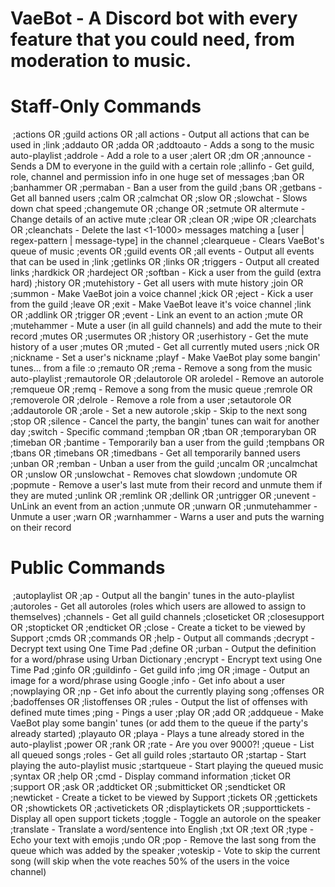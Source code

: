 # VaeBot - A Discord bot with every feature that you could need, from moderation to music.

# Staff-Only Commands
​
;actions OR ;guild actions OR ;all actions - Output all actions that can be used in ;link
;addauto OR ;adda OR ;addtoauto - Adds a song to the music auto-playlist
;addrole - Add a role to a user
;alert OR ;dm OR ;announce - Sends a DM to everyone in the guild with a certain role
;allinfo - Get guild, role, channel and permission info in one huge set of messages
;ban OR ;banhammer OR ;permaban - Ban a user from the guild
;bans OR ;getbans - Get all banned users
;calm OR ;calmchat OR ;slow OR ;slowchat - Slows down chat speed
;changemute OR ;change OR ;setmute OR altermute - Change details of an active mute
;clear OR ;clean OR ;wipe OR ;clearchats OR ;cleanchats - Delete the last <1-1000> messages matching a [user | regex-pattern | message-type] in the channel
;clearqueue - Clears VaeBot's queue of music
;events OR ;guild events OR ;all events - Output all events that can be used in ;link
;getlinks OR ;links OR ;triggers - Output all created links
;hardkick OR ;hardeject OR ;softban - Kick a user from the guild (extra hard)
;history OR ;mutehistory - Get all users with mute history
;join OR ;summon - Make VaeBot join a voice channel
;kick OR ;eject - Kick a user from the guild
;leave OR ;exit - Make VaeBot leave it's voice channel
;link OR ;addlink OR ;trigger OR ;event - Link an event to an action
;mute OR ;mutehammer - Mute a user (in all guild channels) and add the mute to their record
;mutes OR ;usermutes OR ;history OR ;userhistory - Get the mute history of a user
;mutes OR ;muted - Get all currently muted users
;nick OR ;nickname - Set a user's nickname
;playf - Make VaeBot play some bangin' tunes... from a file :o
;remauto OR ;rema - Remove a song from the music auto-playlist
;remautorole OR ;delautorole OR aroledel - Remove an autorole
;remqueue OR ;remq - Remove a song from the music queue
;remrole OR ;removerole OR ;delrole - Remove a role from a user
;setautorole OR ;addautorole OR ;arole - Set a new autorole
;skip - Skip to the next song
;stop OR ;silence - Cancel the party, the bangin' tunes can wait for another day
;switch - Specific command
;tempban OR ;tban OR ;temporaryban OR ;timeban OR ;bantime - Temporarily ban a user from the guild
;tempbans OR ;tbans OR ;timebans OR ;timedbans - Get all temporarily banned users
;unban OR ;remban - Unban a user from the guild
;uncalm OR ;uncalmchat OR ;unslow OR ;unslowchat - Removes chat slowdown
;undomute OR ;popmute - Remove a user's last mute from their record and unmute them if they are muted
;unlink OR ;remlink OR ;dellink OR ;untrigger OR ;unevent - UnLink an event from an action
;unmute OR ;unwarn OR ;unmutehammer - Unmute a user
;warn OR ;warnhammer - Warns a user and puts the warning on their record

# Public Commands
​
;autoplaylist OR ;ap - Output all the bangin' tunes in the auto-playlist
;autoroles - Get all autoroles (roles which users are allowed to assign to themselves)
;channels - Get all guild channels
;closeticket OR ;closesupport OR ;stopticket OR ;endticket OR ;close - Create a ticket to be viewed by Support
;cmds OR ;commands OR ;help - Output all commands
;decrypt - Decrypt text using One Time Pad
;define OR ;urban - Output the definition for a word/phrase using Urban Dictionary
;encrypt - Encrypt text using One Time Pad
;ginfo OR ;guildinfo - Get guild info
;img OR ;image - Output an image for a word/phrase using Google
;info - Get info about a user
;nowplaying OR ;np - Get info about the currently playing song
;offenses OR ;badoffenses OR ;listoffenses OR ;rules - Output the list of offenses with defined mute times
;ping - Pings a user
;play OR ;add OR ;addqueue - Make VaeBot play some bangin' tunes (or add them to the queue if the party's already started)
;playauto OR ;playa - Plays a tune already stored in the auto-playlist
;power OR ;rank OR ;rate - Are you over 9000?!
;queue - List all queued songs
;roles - Get all guild roles
;startauto OR ;startap - Start playing the auto-playlist music
;startqueue - Start playing the queued music
;syntax OR ;help OR ;cmd - Display command information
;ticket OR ;support OR ;ask OR ;addticket OR ;submitticket OR ;sendticket OR ;newticket - Create a ticket to be viewed by Support
;tickets OR ;gettickets OR ;showtickets OR ;activetickets OR ;displaytickets OR ;supporttickets - Display all open support tickets
;toggle - Toggle an autorole on the speaker
;translate - Translate a word/sentence into English
;txt OR ;text OR ;type - Echo your text with emojis
;undo OR ;pop - Remove the last song from the queue which was added by the speaker
;voteskip - Vote to skip the current song (will skip when the vote reaches 50% of the users in the voice channel)
